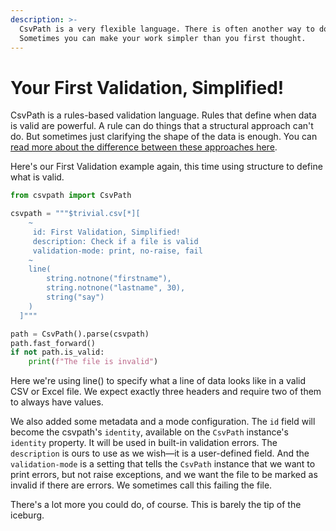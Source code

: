 ```yaml
---
description: >-
  CsvPath is a very flexible language. There is often another way to do a thing.
  Sometimes you can make your work simpler than you first thought.
---
```


# Your First Validation, Simplified!

CsvPath is a rules-based validation language. Rules that define when data is valid are powerful. A rule can do things that a structural approach can't do. But sometimes just clarifying the shape of the data is enough. You can [read more about the difference between these approaches here](../topics/schemas-or-rules.md).

Here's our First Validation example again, this time using structure to define what is valid.

```python
from csvpath import CsvPath

csvpath = """$trivial.csv[*][
    ~ 
     id: First Validation, Simplified!
     description: Check if a file is valid
     validation-mode: print, no-raise, fail 
    ~
    line(
        string.notnone("firstname"),
        string.notnone("lastname", 30),
        string("say")
    )
  ]"""

path = CsvPath().parse(csvpath)
path.fast_forward()
if not path.is_valid:
    print(f"The file is invalid")
```

Here we're using line() to specify what a line of data looks like in a valid CSV or Excel file. We expect exactly three headers and require two of them to always have values.&#x20;

We also added some metadata and a mode configuration. The `id` field will become the csvpath's `identity`, available on the `CsvPath` instance's `identity` property. It will be used in built-in validation errors. The `description` is ours to use as we wish—it is a user-defined field. And the `validation-mode` is a setting that tells the `CsvPath` instance that we want to print errors, but not raise exceptions, and we want the file to be marked as invalid if there are errors. We sometimes call this failing the file.&#x20;

There's a lot more you could do, of course. This is barely the tip of the iceburg.
